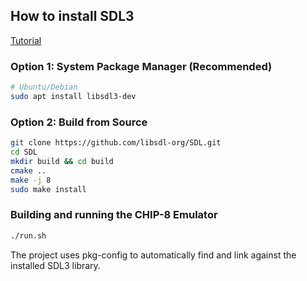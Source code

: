 ## How to install SDL3
[Tutorial](https://www.youtube.com/watch?v=1S5qlQ7U34M)

### Option 1: System Package Manager (Recommended)
```bash
# Ubuntu/Debian
sudo apt install libsdl3-dev
```

### Option 2: Build from Source
```bash
git clone https://github.com/libsdl-org/SDL.git
cd SDL
mkdir build && cd build
cmake ..
make -j 8
sudo make install
```

### Building and running the CHIP-8 Emulator
```bash
./run.sh
```

The project uses pkg-config to automatically find and link against the installed SDL3 library.